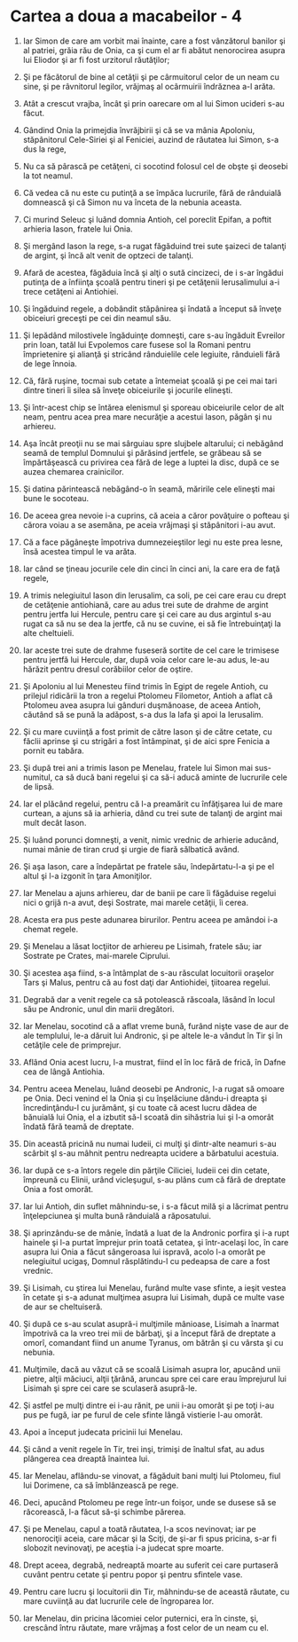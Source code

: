 # Cartea a doua a macabeilor - 4

1. Iar Simon de care am vorbit mai înainte, care a fost vânzătorul banilor şi al patriei, grăia rău de Onia, ca şi cum el ar fi abătut nenorocirea asupra lui Eliodor şi ar fi fost urzitorul răutăţilor; 

2. Şi pe făcătorul de bine al cetăţii şi pe cârmuitorul celor de un neam cu sine, şi pe râvnitorul legilor, vrăjmaş al ocârmuirii îndrăznea a-l arăta. 

3. Atât a crescut vrajba, încât şi prin oarecare om al lui Simon ucideri s-au făcut. 

4. Gândind Onia la primejdia învrăjbirii şi că se va mânia Apoloniu, stăpânitorul Cele-Siriei şi al Feniciei, auzind de răutatea lui Simon, s-a dus la rege, 

5. Nu ca să pârască pe cetăţeni, ci socotind folosul cel de obşte şi deosebi la tot neamul. 

6. Că vedea că nu este cu putinţă a se împăca lucrurile, fără de rânduială domnească şi că Simon nu va înceta de la nebunia aceasta. 

7. Ci murind Seleuc şi luând domnia Antioh, cel poreclit Epifan, a poftit arhieria Iason, fratele lui Onia. 

8. Şi mergând Iason la rege, s-a rugat făgăduind trei sute şaizeci de talanţi de argint, şi încă alt venit de optzeci de talanţi. 

9. Afară de acestea, făgăduia încă şi alţi o sută cincizeci, de i s-ar îngădui putinţa de a înfiinţa şcoală pentru tineri şi pe cetăţenii Ierusalimului a-i trece cetăţeni ai Antiohiei. 

10. Şi îngăduind regele, a dobândit stăpânirea şi îndată a început să înveţe obiceiuri greceşti pe cei din neamul său. 

11. Şi lepădând milostivele îngăduinţe domneşti, care s-au îngăduit Evreilor prin Ioan, tatăl lui Evpolemos care fusese sol la Romani pentru împrietenire şi alianţă şi stricând rânduielile cele legiuite, rânduieli fără de lege înnoia. 

12. Că, fără ruşine, tocmai sub cetate a întemeiat şcoală şi pe cei mai tari dintre tineri îi silea să înveţe obiceiurile şi jocurile elineşti. 

13. Şi într-acest chip se întărea elenismul şi sporeau obiceiurile celor de alt neam, pentru acea prea mare necurăţie a acestui Iason, păgân şi nu arhiereu. 

14. Aşa încât preoţii nu se mai sârguiau spre slujbele altarului; ci nebăgând seamă de templul Domnului şi părăsind jertfele, se grăbeau să se împărtăşească cu privirea cea fără de lege a luptei la disc, după ce se auzea chemarea crainicilor. 

15. Şi datina părintească nebăgând-o în seamă, măririle cele elineşti mai bune le socoteau. 

16. De aceea grea nevoie i-a cuprins, că aceia a căror povăţuire o pofteau şi cărora voiau a se asemăna, pe aceia vrăjmaşi şi stăpânitori i-au avut. 

17. Că a face păgâneşte împotriva dumnezeieştilor legi nu este prea lesne, însă acestea timpul le va arăta. 

18. Iar când se ţineau jocurile cele din cinci în cinci ani, la care era de faţă regele, 

19. A trimis nelegiuitul Iason din Ierusalim, ca soli, pe cei care erau cu drept de cetăţenie antiohiană, care au adus trei sute de drahme de argint pentru jertfa lui Hercule, pentru care şi cei care au dus argintul s-au rugat ca să nu se dea la jertfe, că nu se cuvine, ei să fie întrebuinţaţi la alte cheltuieli. 

20. Iar aceste trei sute de drahme fuseseră sortite de cel care le trimisese pentru jertfă lui Hercule, dar, după voia celor care le-au adus, le-au hărăzit pentru dresul corăbiilor celor de oştire. 

21. Şi Apoloniu al lui Menesteu fiind trimis în Egipt de regele Antioh, cu prilejul ridicării la tron a regelui Ptolomeu Filometor, Antioh a aflat că Ptolomeu avea asupra lui gânduri duşmănoase, de aceea Antioh, căutând să se pună la adăpost, s-a dus la Iafa şi apoi la Ierusalim. 

22. Şi cu mare cuviinţă a fost primit de către Iason şi de către cetate, cu făclii aprinse şi cu strigări a fost întâmpinat, şi de aici spre Fenicia a pornit eu tabăra. 

23. Şi după trei ani a trimis Iason pe Menelau, fratele lui Simon mai sus-numitul, ca să ducă bani regelui şi ca să-i aducă aminte de lucrurile cele de lipsă. 

24. Iar el plăcând regelui, pentru că l-a preamărit cu înfăţişarea lui de mare curtean, a ajuns să ia arhieria, dând cu trei sute de talanţi de argint mai mult decât Iason. 

25. Şi luând porunci domneşti, a venit, nimic vrednic de arhierie aducând, numai mânie de tiran crud şi urgie de fiară sălbatică având. 

26. Şi aşa Iason, care a îndepărtat pe fratele său, îndepărtatu-l-a şi pe el altul şi l-a izgonit în ţara Amoniţilor. 

27. Iar Menelau a ajuns arhiereu, dar de banii pe care îi făgăduise regelui nici o grijă n-a avut, deşi Sostrate, mai marele cetăţii, îi cerea. 

28. Acesta era pus peste adunarea birurilor. Pentru aceea pe amândoi i-a chemat regele. 

29. Şi Menelau a lăsat locţiitor de arhiereu pe Lisimah, fratele său; iar Sostrate pe Crates, mai-marele Ciprului. 

30. Şi acestea aşa fiind, s-a întâmplat de s-au răsculat locuitorii oraşelor Tars şi Malus, pentru că au fost daţi dar Antiohidei, ţiitoarea regelui. 

31. Degrabă dar a venit regele ca să potolească răscoala, lăsând în locul său pe Andronic, unul din marii dregători. 

32. Iar Menelau, socotind că a aflat vreme bună, furând nişte vase de aur de ale templului, le-a dăruit lui Andronic, şi pe altele le-a vândut în Tir şi în cetăţile cele de primprejur. 

33. Aflând Onia acest lucru, l-a mustrat, fiind el în loc fără de frică, în Dafne cea de lângă Antiohia. 

34. Pentru aceea Menelau, luând deosebi pe Andronic, l-a rugat să omoare pe Onia. Deci venind el la Onia şi cu înşelăciune dându-i dreapta şi încredinţându-l cu jurământ, şi cu toate că acest lucru dădea de bănuială lui Onia, el a izbutit să-l scoată din sihăstria lui şi l-a omorât îndată fără teamă de dreptate. 

35. Din această pricină nu numai Iudeii, ci mulţi şi dintr-alte neamuri s-au scârbit şl s-au mâhnit pentru nedreapta ucidere a bărbatului acestuia. 

36. Iar după ce s-a întors regele din părţile Ciliciei, Iudeii cei din cetate, împreună cu Elinii, urând vicleşugul, s-au plâns cum că fără de dreptate Onia a fost omorât. 

37. Iar lui Antioh, din suflet mâhnindu-se, i s-a făcut milă şi a lăcrimat pentru înţelepciunea şi multa bună rânduială a răposatului. 

38. Şi aprinzându-se de mânie, îndată a luat de la Andronic porfira şi i-a rupt hainele şi l-a purtat împrejur prin toată cetatea, şi într-acelaşi loc, în care asupra lui Onia a făcut sângeroasa lui ispravă, acolo l-a omorât pe nelegiuitul ucigaş, Domnul răsplătindu-l cu pedeapsa de care a fost vrednic. 

39. Şi Lisimah, cu ştirea lui Menelau, furând multe vase sfinte, a ieşit vestea în cetate şi s-a adunat mulţimea asupra lui Lisimah, după ce multe vase de aur se cheltuiseră. 

40. Şi după ce s-au sculat asupră-i mulţimile mânioase, Lisimah a înarmat împotrivă ca la vreo trei mii de bărbaţi, şi a început fără de dreptate a omorî, comandant fiind un anume Tyranus, om bătrân şi cu vârsta şi cu nebunia. 

41. Mulţimile, dacă au văzut că se scoală Lisimah asupra lor, apucând unii pietre, alţii măciuci, alţii ţărână, aruncau spre cei care erau împrejurul lui Lisimah şi spre cei care se sculaseră asupră-le. 

42. Şi astfel pe mulţi dintre ei i-au rănit, pe unii i-au omorât şi pe toţi i-au pus pe fugă, iar pe furul de cele sfinte lângă vistierie l-au omorât. 

43. Apoi a început judecata pricinii lui Menelau. 

44. Şi când a venit regele în Tir, trei inşi, trimişi de înaltul sfat, au adus plângerea cea dreaptă înaintea lui. 

45. Iar Menelau, aflându-se vinovat, a făgăduit bani mulţi lui Ptolomeu, fiul lui Dorimene, ca să îmblânzească pe rege. 

46. Deci, apucând Ptolomeu pe rege într-un foişor, unde se dusese să se răcorească, l-a făcut să-şi schimbe părerea. 

47. Şi pe Menelau, capul a toată răutatea, l-a scos nevinovat; iar pe nenorociţii aceia, care măcar şi la Sciţi, de şi-ar fi spus pricina, s-ar fi slobozit nevinovaţi, pe aceştia i-a judecat spre moarte. 

48. Drept aceea, degrabă, nedreaptă moarte au suferit cei care purtaseră cuvânt pentru cetate şi pentru popor şi pentru sfintele vase. 

49. Pentru care lucru şi locuitorii din Tir, mâhnindu-se de această răutate, cu mare cuviinţă au dat lucrurile cele de îngroparea lor. 

50. Iar Menelau, din pricina lăcomiei celor puternici, era în cinste, şi, crescând întru răutate, mare vrăjmaş a fost celor de un neam cu el. 

